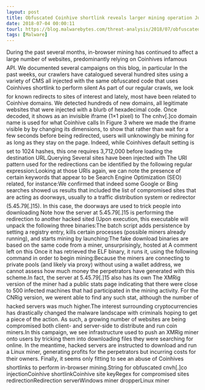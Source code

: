 ```yaml
---
layout: post
title: Obfuscated Coinhive shortlink reveals larger mining operation July 3, 2018 - A web miner injected into compromised sites is just the tip of the iceberg for an infrastructure hosting malicious Windows and Linux coin miners.CONTINUE READING
date: 2018-07-04 00:00:11
tourl: https://blog.malwarebytes.com/threat-analysis/2018/07/obfuscated-coinhive-shortlink-reveals-larger-mining-operation/
tags: [Malware]
---
```

During the past several months, in-browser mining has continued to affect a large number of websites, predominantly relying on Coinhives infamous API. We documented several campaigns on this blog, in particular In the past weeks, our crawlers have catalogued several hundred sites using a variety of CMS all injected with the same obfuscated code that uses Coinhives shortlink to perform silent As part of our regular crawls, we look for known redirects to sites of interest and lately, most have been related to Coinhive domains. We detected hundreds of new domains, all legitimate websites that were injected with a blurb of hexadecimal code. Once decoded, it shows as an invisible iframe (1×1 pixel) to The cnhv[.]co domain name is used for what Coinhive calls In Figure 3 where we made the iframe visible by by changing its dimensions, to show that rather than wait for a few seconds before being redirected, users will unknowingly be mining for as long as they stay on the page. Indeed, while Coinhives default setting is set to 1024 hashes, this one requires 3,712,000 before loading the destination URL.Querying Several sites have been injected with The URI pattern used for the redirections can be identified by the following regular expression:Looking at those URIs again, we can note the presence of certain keywords that appear to be Search Engine Optimization (SEO) related, for instance:We confirmed that indeed some Google or Bing searches showed us results that included the list of compromised sites that are acting as doorways, usually to a traffic distribution system or redirector (5.45.79[.]15). In this case, the doorways are used to trick people into downloading Note how the server at 5.45.79[.]15 is performing the redirection to another hacked sited (Upon execution, this executable will unpack the following three binaries:The batch script adds persistence by setting a registry entry, kills certain processes (possible miners already running), and starts mining by launching:The fake download binaries are based on the same code from a miner, unsurprisingly, hosted at A comment left on this Once it has retrieved the ELF binary, it runs it, using the following command in order to begin mining:Because the miners are connecting to private pools (and likely via proxy) without using a wallet address, we cannot assess how much money the perpetrators have generated with this scheme.In fact, the server at 5.45.79[.]15 also has its own The XMRig version of the miner had a public stats page indicating that there were close to 500 infected machines that had participated in the mining activity. For the CNRig version, we werent able to find any such stat, although the number of hacked servers was much higher.The interest surrounding cryptocurrencies has drastically changed the malware landscape with criminals hoping to get a piece of the action. As such, a growing number of websites are being compromised both client- and server-side to distribute and run coin miners.In this campaign, we see infrastructure used to push an XMRig miner onto users by tricking them into downloading files they were searching for online. In the meantime, hacked servers are instructed to download and run a Linux miner, generating profits for the perpetrators but incurring costs for their owners. Finally, it seems only fitting to see an abuse of Coinhives shortlinks to perform in-browser mining.String for obfuscated cnvh[.]co injectionCoinhive shortlinkCoinhive site keyRegex for compromised sites redirectionRedirection serverWindows miner dropperLinux miner